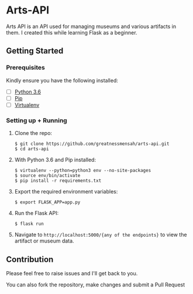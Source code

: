 # Arts-API

Arts API is an API used for managing museums and various artifacts in them. I created this while learning Flask as a beginner.

## Getting Started

### Prerequisites

Kindly ensure you have the following installed:
- [ ] [Python 3.6](https://www.python.org/downloads/release/python-365/)
- [ ] [Pip](https://pip.pypa.io/en/stable/installing/)
- [ ] [Virtualenv](https://virtualenv.pypa.io/en/stable/installation/)

### Setting up + Running

1. Clone the repo:

    ```
    $ git clone https://github.com/greatnessmensah/arts-api.git
    $ cd arts-api
    ```

2. With Python 3.6 and Pip installed:

    ```
    $ virtualenv --python=python3 env --no-site-packages
    $ source env/bin/activate
    $ pip install -r requirements.txt
    ```


4. Export the required environment variables:

    ```
    $ export FLASK_APP=app.py
    ```

6. Run the Flask API:

    ```
    $ flask run
    ```

7. Navigate to `http://localhost:5000/{any of the endpoints}` to view the artifact or museum data.

## Contribution

Please feel free to raise issues and I'll get back to you.

You can also fork the repository, make changes and submit a Pull Request
